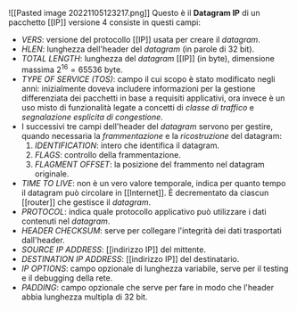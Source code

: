 ![[Pasted image 20221105123217.png]]
Questo è il __Datagram IP__ di un pacchetto [[IP]] versione 4 consiste in questi campi:
- _VERS_: versione del protocollo [[IP]] usata per creare il _datagram_.
- _HLEN_: lunghezza dell'header del _datagram_ (in parole di 32 bit).
- _TOTAL LENGTH_: lunghezza del _datagram_ [[IP]] (in byte), dimensione massima $2^{16}=65536$ byte.
- _TYPE OF SERVICE (TOS)_: campo il cui scopo è stato modificato negli anni: inizialmente doveva includere informazioni per la gestione differenziata dei pacchetti in base a requisiti applicativi, ora invece è un uso misto di funzionalità legate a concetti di _classe di traffico_ e _segnalazione esplicita di congestione_.
- I successivi tre campi dell'header del _datagram_ servono per gestire, quando necessaria la _frammentazione_ e la _ricostruzione_ del datagram:
	1. _IDENTIFICATION_: intero che identifica il datagram.
	2. _FLAGS_: controllo della frammentazione.
	3. _FLAGMENT OFFSET_: la posizione del frammento nel datagram originale.
- _TIME TO LIVE_: non è un vero valore temporale, indica per quanto tempo il datagram può circolare in [[Internet]]. È decrementato da ciascun [[router]] che gestisce il _datagram_.
- _PROTOCOL_: indica quale protocollo applicativo può utilizzare i dati contenuti nel _datagram_.
- _HEADER CHECKSUM_: serve per collegare l'integrità dei dati trasportati dall'header.
- _SOURCE IP ADDRESS_: [[indirizzo IP]] del mittente.
- _DESTINATION IP ADDRESS_: [[indirizzo IP]] del destinatario.
- _IP OPTIONS_: campo opzionale di lunghezza variabile, serve per il testing e il debugging della rete.
- _PADDING_: campo opzionale che serve per fare in modo che l'header abbia lunghezza multipla di 32 bit.